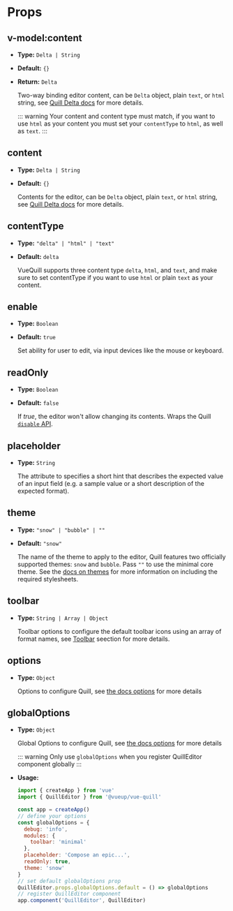 # Props

## v-model:content
- **Type:** `Delta | String`
- **Default:** `{}`
- **Return:** `Delta`
  
  Two-way binding editor content, can be `Delta` object, plain `text`, or `html` string, see [Quill Delta docs](https://quilljs.com/docs/delta/) for more details.
  
  ::: warning
  Your content and content type must match, if you want to use `html` as your content you must set your `contentType` to `html`, as well as `text`.
  :::

## content
- **Type:** `Delta | String`
- **Default:** `{}`

  Contents for the editor, can be `Delta` object, plain `text`, or `html` string, see [Quill Delta docs](https://quilljs.com/docs/delta/) for more details.

## contentType
- **Type:** `"delta" | "html" | "text"`
- **Default:** `delta`

  VueQuill supports three content type `delta`, `html`, and `text`, and make sure to set contentType if you want to use `html` or plain `text` as your content.

## enable
- **Type:** `Boolean`
- **Default:** `true`

  Set ability for user to edit, via input devices like the mouse or keyboard.

## readOnly
- **Type:** `Boolean`
- **Default:** `false`

  If *true*, the editor won't allow changing its contents. Wraps the Quill [`disable` API](https://quilljs.com/docs/api/#disable). 

## placeholder
- **Type:** `String`

  The attribute to specifies a short hint that describes the expected value of an input field (e.g. a sample value or a short description of the expected format).

## theme
- **Type:** `"snow" | "bubble" | ""`
- **Default:** `"snow"`

  The name of the theme to apply to the editor, Quill features two officially supported themes: `snow` and `bubble`. Pass `""` to use the minimal core theme. See the [docs on themes](https://quilljs.com/docs/themes/) for more information on including the required stylesheets. 

## toolbar
- **Type:** `String | Array | Object`

  Toolbar options to configure the default toolbar icons using an array of format names, see [Toolbar](../guide/toolbar.md) seection for more details.

## options
- **Type:** `Object`

  Options to configure Quill, see [the docs options](../guide/options.md) for more details

## globalOptions
- **Type:** `Object`

  Global Options to configure Quill, see [the docs options](../guide/options.md) for more details
  
  ::: warning
  Only use `globalOptions` when you register QuillEditor component globally
  :::

- **Usage:**

  ~~~ js
  import { createApp } from 'vue'
  import { QuillEditor } from '@vueup/vue-quill'

  const app = createApp()
  // define your options
  const globalOptions = {
    debug: 'info',
    modules: {
      toolbar: 'minimal'
    },
    placeholder: 'Compose an epic...',
    readOnly: true,
    theme: 'snow'
  }
  // set default globalOptions prop
  QuillEditor.props.globalOptions.default = () => globalOptions
  // register QuillEditor component
  app.component('QuillEditor', QuillEditor)
  ~~~

